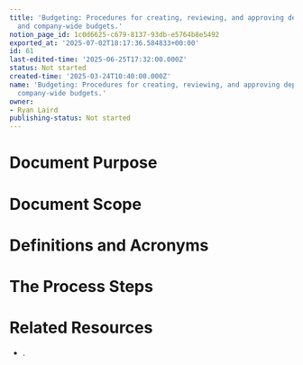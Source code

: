 ```yaml
---
title: 'Budgeting: Procedures for creating, reviewing, and approving departmental
  and company-wide budgets.'
notion_page_id: 1c0d6625-c679-8137-93db-e5764b8e5492
exported_at: '2025-07-02T18:17:36.584833+00:00'
id: 61
last-edited-time: '2025-06-25T17:32:00.000Z'
status: Not started
created-time: '2025-03-24T10:40:00.000Z'
name: 'Budgeting: Procedures for creating, reviewing, and approving departmental and
  company-wide budgets.'
owner:
- Ryan Laird
publishing-status: Not started
---
```


# Document Purpose

<!-- Unsupported block type: divider -->

<!-- Unsupported block type: unsupported -->



# Document Scope

<!-- Unsupported block type: divider -->

<!-- Unsupported block type: unsupported -->

# Definitions and Acronyms

<!-- Unsupported block type: divider -->

<!-- Unsupported block type: child_database -->

# The Process Steps

<!-- Unsupported block type: divider -->

<!-- Unsupported block type: unsupported -->

<!-- Unsupported block type: table_of_contents -->



# Related Resources

<!-- Unsupported block type: divider -->

- .